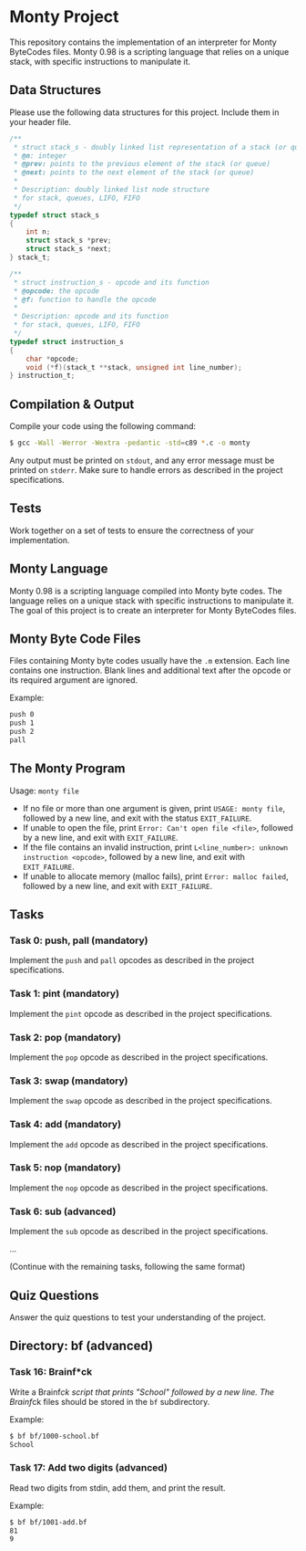 # Monty Project

This repository contains the implementation of an interpreter for Monty ByteCodes files. Monty 0.98 is a scripting language that relies on a unique stack, with specific instructions to manipulate it.

## Data Structures

Please use the following data structures for this project. Include them in your header file.

```c
/**
 * struct stack_s - doubly linked list representation of a stack (or queue)
 * @n: integer
 * @prev: points to the previous element of the stack (or queue)
 * @next: points to the next element of the stack (or queue)
 *
 * Description: doubly linked list node structure
 * for stack, queues, LIFO, FIFO
 */
typedef struct stack_s
{
    int n;
    struct stack_s *prev;
    struct stack_s *next;
} stack_t;

/**
 * struct instruction_s - opcode and its function
 * @opcode: the opcode
 * @f: function to handle the opcode
 *
 * Description: opcode and its function
 * for stack, queues, LIFO, FIFO
 */
typedef struct instruction_s
{
    char *opcode;
    void (*f)(stack_t **stack, unsigned int line_number);
} instruction_t;
```

## Compilation & Output

Compile your code using the following command:

```bash
$ gcc -Wall -Werror -Wextra -pedantic -std=c89 *.c -o monty
```

Any output must be printed on `stdout`, and any error message must be printed on `stderr`. Make sure to handle errors as described in the project specifications.

## Tests

Work together on a set of tests to ensure the correctness of your implementation.

## Monty Language

Monty 0.98 is a scripting language compiled into Monty byte codes. The language relies on a unique stack with specific instructions to manipulate it. The goal of this project is to create an interpreter for Monty ByteCodes files.

## Monty Byte Code Files

Files containing Monty byte codes usually have the `.m` extension. Each line contains one instruction. Blank lines and additional text after the opcode or its required argument are ignored.

Example:

```bash
push 0
push 1
push 2
pall
```

## The Monty Program

Usage: `monty file`

- If no file or more than one argument is given, print `USAGE: monty file`, followed by a new line, and exit with the status `EXIT_FAILURE`.
- If unable to open the file, print `Error: Can't open file <file>`, followed by a new line, and exit with `EXIT_FAILURE`.
- If the file contains an invalid instruction, print `L<line_number>: unknown instruction <opcode>`, followed by a new line, and exit with `EXIT_FAILURE`.
- If unable to allocate memory (malloc fails), print `Error: malloc failed`, followed by a new line, and exit with `EXIT_FAILURE`.

## Tasks

### Task 0: push, pall (mandatory)

Implement the `push` and `pall` opcodes as described in the project specifications.

### Task 1: pint (mandatory)

Implement the `pint` opcode as described in the project specifications.

### Task 2: pop (mandatory)

Implement the `pop` opcode as described in the project specifications.

### Task 3: swap (mandatory)

Implement the `swap` opcode as described in the project specifications.

### Task 4: add (mandatory)

Implement the `add` opcode as described in the project specifications.

### Task 5: nop (mandatory)

Implement the `nop` opcode as described in the project specifications.

### Task 6: sub (advanced)

Implement the `sub` opcode as described in the project specifications.

...

(Continue with the remaining tasks, following the same format)

## Quiz Questions

Answer the quiz questions to test your understanding of the project.

## Directory: bf (advanced)

### Task 16: Brainf*ck

Write a Brainf*ck script that prints "School" followed by a new line. The Brainf*ck files should be stored in the `bf` subdirectory.

Example:

```bash
$ bf bf/1000-school.bf
School
```

### Task 17: Add two digits (advanced)

Read two digits from stdin, add them, and print the result.

Example:

```bash
$ bf bf/1001-add.bf
81
9
```
